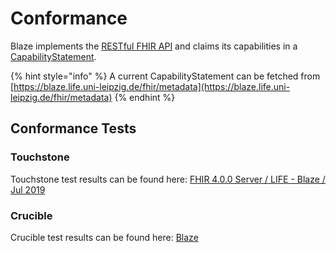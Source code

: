 # Conformance

Blaze implements the [RESTful FHIR API](https://www.hl7.org/fhir/http.html) and claims its capabilities in a [CapabilityStatement](https://www.hl7.org/fhir/capabilitystatement.html).

{% hint style="info" %}
A current CapabilityStatement can be fetched from [https://blaze.life.uni-leipzig.de/fhir/metadata](https://blaze.life.uni-leipzig.de/fhir/metadata)
{% endhint %}

## Conformance Tests

### Touchstone

Touchstone test results can be found here: [FHIR 4.0.0 Server / LIFE - Blaze / Jul 2019](https://touchstone.aegis.net/touchstone/analytics/published?month=201907&spec=FHIR%204.0.0&pa=HL7_FHIR_SERVER&testSystem=5cdd3fed0a120e4f98344faf&supportedOnly=true&cb=/HL7_FHIR_4_0_0)

### Crucible

Crucible test results can be found here: [Blaze](https://projectcrucible.org/servers/5cdd7fde04ebd042c8000000)

